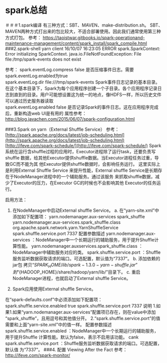 # spark总结
＃＃＃1.spark编译
有三种方式：SBT、MAVEN、make-distribution.sh。 SBT、MAVEN两种方式打出来的包比较大，不适合部署使用。因此我们通常使用第三种方式打包。
参考：
https://taoistwar.gitbooks.io/spark-operationand-maintenance-management/content/spark_install/spark_compile.html
###2.spark-shell yarn client 
16/10/07 16:23:05 ERROR spark.SparkContext: Error initializing SparkContext.
java.io.FileNotFoundException: File file:/tmp/spark-events does not exist

参考：
spark.eventLog.compress	false	是否压缩事件日志。需要spark.eventLog.enabled为true<br/>
spark.eventLog.dir	file:///tmp/spark-events	Spark事件日志记录的基本目录。在这个基本目录下，Spark为每个应用程序创建一个子目录。各个应用程序记录日志到直到的目录。用户可能想设置这为统一的地点，像HDFS一样，所以历史文件可以通过历史服务器读取<br/>
spark.eventLog.enabled	false	是否记录Spark的事件日志。这在应用程序完成后，重新构造web UI是有用的
属性参考：http://blog.javachen.com/2015/06/07/spark-configuration.html

###3.Spark on yarn（External Shuffle Service）
参考：
[http://spark.apache.org/docs/latest/job-scheduling.html](http://spark.apache.org/docs/latest/job-scheduling.html)
[http://ifeve.com/spark-schedule/](http://ifeve.com/spark-schedule/)
  Spark系统在运行含shuffle过程的应用时，Executor进程除了运行task，还要负责写shuffle 数据，给其他Executor提供shuffle数据。当Executor进程任务过重，导致GC而不能为其 他Executor提供shuffle数据时，会影响任务运行。
    这里实际上是利用External Shuffle Service 来提升性能，External shuffle Service是长期存在于NodeManager进程中的一个辅助服务。通过该服务 来抓取shuffle数据，减少了Executor的压力，在Executor GC的时候也不会影响其他 Executor的任务运行。

启用方法：
1. 在NodeManager中启动External shuffle Service。
  a. 在“yarn-site.xml”中添加如下配置项：
      <property>
          <name>yarn.nodemanager.aux-services</name>
          <value>spark_shuffle</value>
      </property>
      <property>
          <name>yarn.nodemanager.aux-services.spark_shuffle.class</name>
          <value>org.apache.spark.network.yarn.YarnShuffleService</value>
      </property>
      <property>
          <name>spark.shuffle.service.port</name>
          <value>7337</value>
      </property>
  配置参数描述
  yarn.nodemanager.aux-services  ：NodeManager中一个长期运行的辅助服务，用于提升Shuffle计算性能。
  yarn.nodemanager.auxservices.spark_shuffle.class ：NodeManager中辅助服务对应的类。
  spark.shuffle.service.port ：Shuffle服务监听数据获取请求的端口。可选配置，默认值为“7337”。
  b. 添加依赖的jar包
  拷贝“${SPARK_HOME}/lib/spark-1.3.0-yarn-shuffle.jar”到“${HADOOP_HOME}/share/hadoop/yarn/lib/”目录下。
  c. 重启NodeManager进程，也就启动了External shuffle Service。

2. Spark应用使用External shuffle Service。 

在“spark-defaults.conf”中必须添加如下配置项： 
spark.shuffle.service.enabled true 
spark.shuffle.service.port 7337 
说明 
1.如果1.如果“yarn.nodemanager.aux-services”配置项已存在，则在value中添加 “spark_shuffle”，且用逗号和其他值分开。 
2.“spark.shuffle.service.port”的值需要和上面“yarn-site.xml”中的值一样。 
配置参数描述 
spark.shuffle.service.enabled   ：NodeManager中一个长期运行的辅助服务，用于提升Shuffle 计算性能。默认为false，表示不启用该功能。 cank
spark.shuffle.service.port   ：Shuffle服务监听数据获取请求的端口。可选配置，默认值 为“7337”。
###4. 配置 Viewing After the Fact
 参考：http://ifeve.com/spark-monitor/